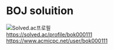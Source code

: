 # BOJ soluition
![[Solved.ac프로필](https://solved.ac/profile/bok000111)](http://mazassumnida.wtf/api/generate_badge?boj=bok000111)  
https://solved.ac/profile/bok000111  
https://www.acmicpc.net/user/bok000111
